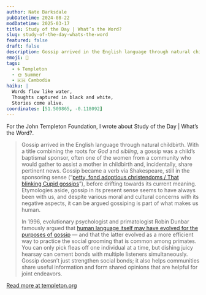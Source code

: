 ```yaml
---
author: Nate Barksdale
pubDatetime: 2024-08-22
modDatetime: 2025-03-17
title: Study of the Day | What’s the Word?
slug: study-of-the-day-whats-the-word
featured: false
draft: false
description: Gossip arrived in the English language through natural childbirth. With a title combining the roots for *God* and *sibling*, a gossip was a child’s baptismal sp...
emoji: 📝
tags:
  - 🌀 Templeton
  - 🌞 Summer
  - 🇰🇭 Cambodia
haiku: |
  Words flow like water,
  Thoughts captured in black and white,
  Stories come alive.
coordinates: [51.509865, -0.118092]
---
```


For the John Templeton Foundation, I wrote about Study of the Day | What’s the Word?.

> Gossip arrived in the English language through natural childbirth. With a title combining the roots for *God* and *sibling*, a gossip was a child’s baptismal sponsor, often one of the women from a community who would gather to assist a mother in childbirth and, incidentally, share pertinent news. Gossip became a verb via Shakespeare, still in the sponsoring sense (“[petty, fond adoptious christendoms / That blinking Cupid gossips](https://www.folger.edu/explore/shakespeares-works/alls-well-that-ends-well/read/1/1/)”), before drifting towards its current meaning. Etymologies aside, gossip in its present sense seems to have always been with us, and despite various moral and cultural concerns with its negative aspects, it can be argued gossiping is part of what makes us human.
>
> In 1996, evolutionary psychologist and primatologist Robin Dunbar famously argued that [human language itself may have evolved for the purposes of gossip](https://bookshop.org/p/books/grooming-gossip-and-the-evolution-of-language-robin-dunbar/6713106?ean=9780674363366) — and that the latter evolved as a more efficient way to practice the social grooming that is common among primates. You can only pick fleas off one individual at a time, but dishing juicy hearsay can cement bonds with multiple listeners simultaneously. Gossip doesn’t just strengthen social bonds; it also helps communities share useful information and form shared opinions that are helpful for joint endeavors.

[Read more at templeton.org](https://www.templeton.org/news/whats-the-word)
